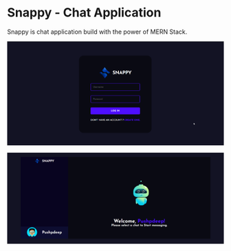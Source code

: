 # Snappy - Chat Application 
Snappy is chat application build with the power of MERN Stack. 


![login page](./images/snappy_login.png)

![User](./images/img.png)



